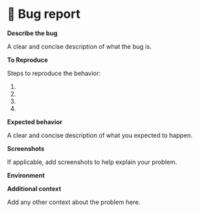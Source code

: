 # 🐛 Bug report

**Describe the bug**

A clear and concise description of what the bug is.

**To Reproduce**

Steps to reproduce the behavior:

1.
2.
3. 
4.

**Expected behavior**

A clear and concise description of what you expected to happen.

**Screenshots**

If applicable, add screenshots to help explain your problem.

**Environment**


**Additional context**

Add any other context about the problem here.
